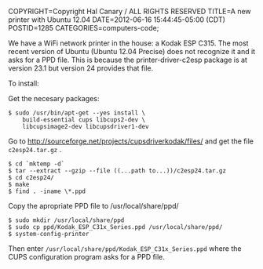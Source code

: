 COPYRIGHT=Copyright Hal Canary / ALL RIGHTS RESERVED
TITLE=A new printer with Ubuntu 12.04
DATE=2012-06-16 15:44:45-05:00 (CDT)
POSTID=1285
CATEGORIES=computers-code;

We have a WiFi network printer in the house: a Kodak ESP C315. The most recent version of Ubuntu (Ubuntu 12.04 Precise) does not recognize it and it asks for a PPD file. This is because the printer-driver-c2esp package is at version 23.1 but version 24 provides that file.

To install:

Get the necesary packages:

```
$ sudo /usr/bin/apt-get --yes install \
    build-essential cups libcups2-dev \
    libcupsimage2-dev libcupsdriver1-dev
```

Go to <http://sourceforge.net/projects/cupsdriverkodak/files/> and get the file `c2esp24.tar.gz` .

```
$ cd `mktemp -d`
$ tar --extract --gzip --file ((...path to...))/c2esp24.tar.gz
$ cd c2esp24/
$ make
$ find . -iname \*.ppd
```

Copy the apropriate PPD file to /usr/local/share/ppd/

```
$ sudo mkdir /usr/local/share/ppd
$ sudo cp ppd/Kodak_ESP_C31x_Series.ppd /usr/local/share/ppd/
$ system-config-printer
```

Then enter `/usr/local/share/ppd/Kodak_ESP_C31x_Series.ppd` where the CUPS configuration program asks for a PPD file.
